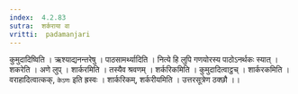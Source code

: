 ```yaml
---
index:  4.2.83
sutra:  शर्कराया वा
vritti:  padamanjari
---
```


कुमुदादिष्विति । ऋश्याद्यनन्तरेषु । पाठसामर्थ्यादिति । नित्ये हि लुपि गणयोरस्य पाठोऽनर्थकः स्यात् । शकरेति । अणे लुप् । शार्करमिति । तस्यैव श्रवणम् । शर्करिकमिति । कुमुदादित्वाट्ठच् । शार्करकमिति । वराहादित्वात्कक्, `केऽणः` इति ह्रस्वः । शार्करिकम्, शर्करीयमिति । उत्तरसूत्रेण ठक्छौ ।।
